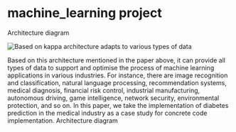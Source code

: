 # machine_learning project
Architecture diagram

![Based on kappa architecture adapts to various types of data](https://pic.imgdb.cn/item/65164f89c458853aeff16007.jpg)

Based on this architecture mentioned in the paper above, it can provide all types of data to support and optimise the process of machine learning applications in various industries. For instance, there are image recognition and classification, natural language processing, recommendation systems, medical diagnosis, financial risk control, industrial manufacturing, autonomous driving, game intelligence, network security, environmental protection, and so on. In this paper, we take the implementation of diabetes prediction in the medical industry as a case study for concrete code implementation.
Architecture diagram
